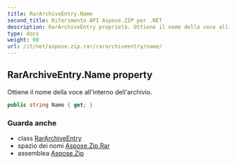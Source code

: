 ```yaml
---
title: RarArchiveEntry.Name
second_title: Riferimento API Aspose.ZIP per .NET
description: RarArchiveEntry proprietà. Ottiene il nome della voce allinterno dellarchivio.
type: docs
weight: 60
url: /it/net/aspose.zip.rar/rararchiveentry/name/
---
```

## RarArchiveEntry.Name property

Ottiene il nome della voce all'interno dell'archivio.

```csharp
public string Name { get; }
```

### Guarda anche

* class [RarArchiveEntry](../)
* spazio dei nomi [Aspose.Zip.Rar](../../rararchiveentry/)
* assemblea [Aspose.Zip](../../../)


